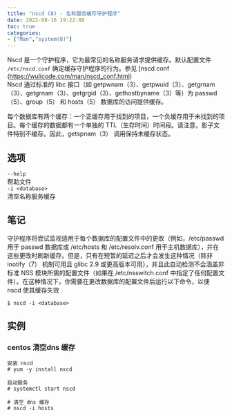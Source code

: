 ```yaml
---
title: "nscd (8) - 名称服务缓存守护程序"
date: 2022-08-16 19:22:08
toc: true
categories:
- ["Man","system(8)"]
---
```


Nscd 是一个守护程序，它为最常见的名称服务请求提供缓存。默认配置文件 `/etc/nscd.conf` 确定缓存守护程序的行为。参见 [nscd.conf (https://wulicode.com/man/nscd_conf.html)<br />Nscd 通过标准的 libc 接口（如 getpwnam（3）、getpwuid（3）、getgrnam（3）、getgrnam（3）、getgrgid（3）、gethostbyname（3）等）为 passwd（5）、group（5） 和 hosts（5） 数据库的访问提供缓存。

每个数据库有两个缓存：一个正缓存用于找到的项目，一个负缓存用于未找到的项目。每个缓存的数据都有一个单独的 TTL（生存时间）时间段。请注意，影子文件特别不缓存。因此，getspnam（3） 调用保持未缓存状态。


## 选项
`--help`<br />    帮助文件<br />`-i <database>`<br />    清空名称服务缓存

## 笔记
守护程序将尝试监视适用于每个数据库的配置文件中的更改（例如，/etc/passwd 用于 passwd 数据库或 /etc/hosts 和 /etc/resolv.conf 用于主机数据库），并在这些更改时刷新缓存。但是，只有在短暂的延迟之后才会发生这种情况（除非 inotify（7） 机制可用且 glibc 2.9 或更高版本可用），并且此自动检测不会涵盖非标准 NSS 模块所需的配置文件（如果在 /etc/nsswitch.conf 中指定了任何配置文件）。在这种情况下，你需要在更改数据库的配置文件后运行以下命令，以便 nscd 使其缓存失效
```
$ nscd -i <database>
```

## 实例

### centos 清空dns 缓存
```
安装 nscd
# yum -y install nscd

启动服务
# systemctl start nscd

# 清空 dns 缓存
# nscd -i hosts
```

